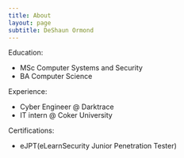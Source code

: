 ```yaml
---
title: About
layout: page
subtitle: DeShaun Ormond
---
```


Education:

- MSc Computer Systems and Security
- BA Computer Science

Experience:

- Cyber Engineer @ Darktrace
- IT intern @ Coker University

Certifications:
- eJPT(eLearnSecurity Junior Penetration Tester)


<p align="center">
<script src="https://tryhackme.com/badge/6333"></script>
</p>



